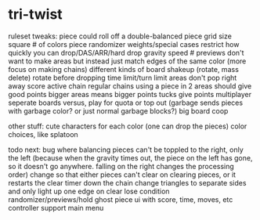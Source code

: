 # tri-twist
ruleset tweaks:
	piece could roll off a double-balanced piece
	grid size
	square
	# of colors
	piece randomizer weights/special cases
	restrict how quickly you can drop/DAS/ARR/hard drop
	gravity speed
	# previews
	don't want to make areas but instead just match edges of the same color (more focus on making chains)
	different kinds of board shakeup (rotate, mass delete)
	rotate before dropping
	time limit/turn limit
	areas don't pop right away
	score
		active chain
		regular chains
		using a piece in 2 areas should give good points
		bigger areas means bigger points
		tucks give points
multiplayer
	seperate boards versus, play for quota or top out (garbage sends pieces with garbage color? or just normal garbage blocks?)
	big board coop

other stuff:
cute characters for each color (one can drop the pieces)
color choices, like splatoon

todo next:
	bug where balancing pieces can't be toppled to the right, only the left (because when the gravity times out, the piece on the left has gone, so it doesn't go anywhere. falling on the right changes the processing order)
	change so that either pieces can't clear on clearing pieces, or it restarts the clear timer down the chain
	change triangles to separate sides and only light up one edge on clear
	lose condition
	randomizer/previews/hold
	ghost piece
	ui with score, time, moves, etc
	controller support
	main menu